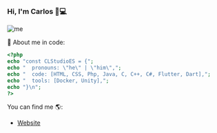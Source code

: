 ### Hi, I'm Carlos 👋:computer:

![me](https://clstudio.es/img/Bg1.jpg)

:information_desk_person: About me in code:
```php
<?php
echo "const CLStudioES = {";
echo "  pronouns: \"he\" | \"him\",";
echo "  code: [HTML, CSS, Php, Java, C, C++, C#, Flutter, Dart],";
echo "  tools: [Docker, Unity],";
echo "}\n";
?>
```
You can find me :earth_americas::
- [Website](https://clstudio.es/)

<!--[![CLStudioES's GitHub stats](https://github-readme-stats.vercel.app/api?username=CLStudioES)](https://github.com/anuraghazra/github-readme-stats)-->
<!--
**CLStudioES/CLStudioES** is a ✨ _special_ ✨ repository because its `README.md` (this file) appears on your GitHub profile.

Here are some ideas to get you started:

- 🔭 I’m currently working on ...
- 🌱 I’m currently learning ...
- 👯 I’m looking to collaborate on ...
- 🤔 I’m looking for help with ...
- 💬 Ask me about ...
- 📫 How to reach me: ...
- 😄 Pronouns: ...
- ⚡ Fun fact: ...
-->
